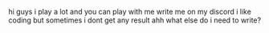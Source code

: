 hi guys
i play a lot and you can play with me
write me on my discord
i like coding but sometimes i dont get any result
ahh what else do i need to write?
